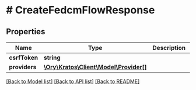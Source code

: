 # # CreateFedcmFlowResponse

## Properties

Name | Type | Description | Notes
------------ | ------------- | ------------- | -------------
**csrfToken** | **string** |  | [optional]
**providers** | [**\Ory\Kratos\Client\Model\Provider[]**](Provider.md) |  | [optional]

[[Back to Model list]](../../README.md#models) [[Back to API list]](../../README.md#endpoints) [[Back to README]](../../README.md)
